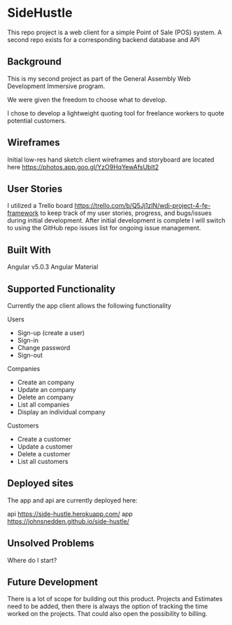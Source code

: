 # SideHustle

This repo project is a web client for a simple Point of Sale (POS) system. A second repo exists for a corresponding backend database and API

## Background
This is my second project as part of the General Assembly Web Development Immersive program.

We were given the freedom to choose what to develop.

I chose to develop a lightweight quoting tool for freelance workers to quote potential customers.

## Wireframes
Initial low-res hand sketch client wireframes and storyboard are located here
https://photos.app.goo.gl/YzO9HqYewAfsUbIt2

## User Stories
I utilized a Trello board https://trello.com/b/Q5Jj1zlN/wdi-project-4-fe-framework to keep track of my user stories, progress, and bugs/issues during initial development. After initial development is complete I will switch to using the GitHub repo issues list for ongoing issue management.

## Built With
Angular v5.0.3
Angular Material

## Supported Functionality
Currently the app client allows the following functionality

Users
- Sign-up (create a user)
- Sign-in
- Change password
- Sign-out

Companies
- Create an company
- Update an company
- Delete an company
- List all companies
- Display an individual company

Customers
- Create a customer
- Update a customer
- Delete a customer
- List all customers

## Deployed sites
The app and api are currently deployed here:

api https://side-hustle.herokuapp.com/ 
app https://johnsnedden.github.io/side-hustle/

## Unsolved Problems
Where do I start?

## Future Development
There is a lot of scope for building out this product. Projects and Estimates need to be added, then there is always the option of tracking the time worked on the projects. That could also open the possibility to billing.
